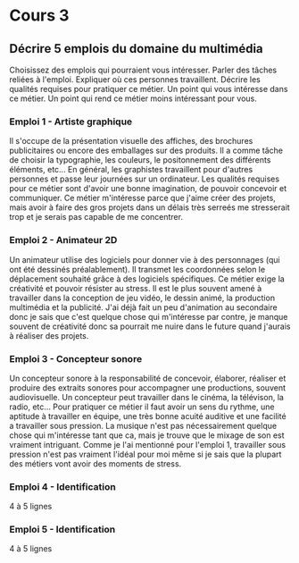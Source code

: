 # Cours 3
## Décrire 5 emplois du domaine du multimédia
Choisissez des emplois qui pourraient vous intéresser.  Parler des tâches reliées à l'emploi. Expliquer où ces personnes travaillent. Décrire les qualités requises pour pratiquer ce métier. Un point qui vous intéresse dans ce métier. Un point qui rend ce métier moins intéressant pour vous. 

### Emploi 1 - Artiste graphique 
Il s'occupe de la présentation visuelle des affiches, des brochures publicitaires ou encore des emballages sur des produits. Il a comme tâche de choisir la typographie, les couleurs, le positonnement des différents éléments, etc... En général, les graphistes travaillent pour d'autres personnes et passe leur journées sur un ordinateur. Les qualités requises pour ce métier sont d'avoir une bonne imagination, de pouvoir concevoir et communiquer. Ce métier m'intéresse parce que j'aime créer des projets, mais avoir à faire des gros projets dans un délais très serreés me stresserait trop et je serais pas capable de me concentrer.

### Emploi 2 - Animateur 2D
Un animateur utilise des logiciels pour donner vie à des personnages (qui ont été dessinés préalablement). Il transmet les coordonnées selon le déplacement souhaité grâce à des logiciels spécifiques. Ce métier exige la créativité et pouvoir résister au stress. Il est le plus souvent amené à travailler dans la conception de jeu vidéo, le dessin animé, la production multimédia et la publicité. J'ai déjà fait un peu d'animation au secondaire donc je sais que c'est quelque chose qui m'intéresse par contre, je manque souvent de créativité donc sa pourrait me nuire dans le future quand j'aurais à réaliser des projets.

### Emploi 3 - Concepteur sonore
Un concepteur sonore à la responsabilité de concevoir, élaborer, réaliser et produire des extraits sonores pour accompagner une productions, souvent audiovisuelle. Un concepteur peut travailler dans le cinéma, la télévison, la radio, etc... Pour pratiquer ce métier il faut avoir un sens du rythme, une aptitude à travailler en équipe, une très bonne acuité auditive et une facilité a travailler sous pression. La musique n'est pas nécessairement quelque chose qui m'intéresse tant que ca, mais je trouve que le mixage de son est vraiment intriguant. Comme je l'ai mentionné pour l'emploi 1, travailler sous pression n'est pas vraiment l'idéal pour moi même si je sais que la plupart des métiers vont avoir des moments de stress.

### Emploi 4 - Identification
4 à 5 lignes

### Emploi 5 - Identification
4 à 5 lignes
